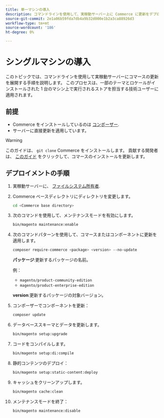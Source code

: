 ```yaml
---
title: 単一マシンの導入
description: コマンドラインを使用して、実稼動サーバー上に Commerce に更新をデプロイする方法を説明します。
source-git-commit: 2e1a06b59fda7db4a9b32d000e1b2a3ca88926d3
workflow-type: tm+mt
source-wordcount: '186'
ht-degree: 0%

---
```


# シングルマシンの導入

このトピックでは、コマンドラインを使用して実稼動サーバーにコマースの更新を展開する手順を説明します。 このプロセスは、一部のテーマとロケールがインストールされた 1 台のマシン上で実行されるストアを担当する技術ユーザーに適用されます。

## 前提

- Commerce をインストールしているのは [コンポーザー](../../installation/composer.md).
- サーバーに直接更新を適用しています。

>[!WARNING]
>
>このガイドは、 `git clone` Commerce をインストールします。
>貢献する開発者は、 [このガイド][install] をクリックして、コマースのインストールを更新します。

## デプロイメントの手順

1. 実稼動サーバーに、 [ファイルシステム所有者](../../installation/prerequisites/file-system/overview.md).

1. Commerce ベースディレクトリにディレクトリを変更します。

   ```bash
   cd <Commerce base directory>
   ```

1. 次のコマンドを使用して、メンテナンスモードを有効にします。

   ```bash
   bin/magento maintenance:enable
   ```

1. 次のコマンドパターンを使用して、コマースまたはコンポーネントに更新を適用します。

   ```bash
   composer require-commerce <package> <version> --no-update
   ```

   **パッケージ**:更新するパッケージの名前。

   例：

   - `magento/product-community-edition`
   - `magento/product-enterprise-edition`

   **version**:更新するパッケージの対象バージョン。

1. コンポーザーでコンポーネントを更新：

   ```bash
   composer update
   ```

1. データベーススキーマとデータを更新します。

   ```bash
   bin/magento setup:upgrade
   ```

1. コードをコンパイルします。

   ```bash
   bin/magento setup:di:compile
   ```

1. 静的コンテンツのデプロイ：

   ```bash
   bin/magento setup:static-content:deploy
   ```

1. キャッシュをクリーンアップします。

   ```bash
   bin/magento cache:clean
   ```

1. メンテナンスモードを終了：

   ```bash
   bin/magento maintenance:disable
   ```

<!-- link definitions -->

[install]: https://developer.adobe.com/commerce/contributor/guides/install/update-dependencies/
